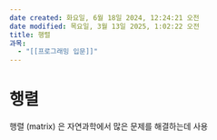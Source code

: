 ```yaml
---
date created: 화요일, 6월 18일 2024, 12:24:21 오전
date modified: 목요일, 3월 13일 2025, 1:02:22 오전
title: 행렬
과목:
  - "[[프로그래밍 입문]]"
---
```


# 행렬

행렬 (matrix) 은 자연과학에서 많은 문제를 해결하는데 사용
